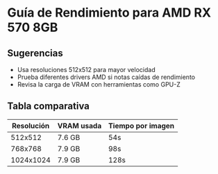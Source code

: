 # Guía de Rendimiento para AMD RX 570 8GB

## Sugerencias
- Usa resoluciones 512x512 para mayor velocidad
- Prueba diferentes drivers AMD si notas caídas de rendimiento
- Revisa la carga de VRAM con herramientas como GPU-Z

## Tabla comparativa
| Resolución | VRAM usada | Tiempo por imagen |
|------------|-----------|-------------------|
| 512x512    | 7.6 GB    | 54s               |
| 768x768    | 7.9 GB    | 98s               |
| 1024x1024  | 7.9 GB    | 128s              |